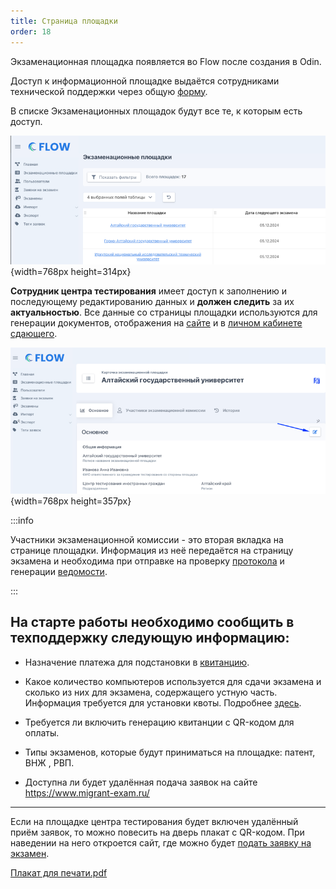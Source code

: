 ```yaml
---
title: Страница площадки
order: 18
---
```


Экзаменационная площадка появляется во Flow после создания в Odin.

Доступ к информационной площадке выдаётся сотрудниками технической поддержки через общую [форму](https://forms.yandex.ru/cloud/662cbe9243f74fea695ffa27/).

В списке  Экзаменационных площадок  будут все те, к которым есть доступ.

![](./stranica-ploshadki.png){width=768px height=314px}

**Сотрудник центра тестирования** имеет доступ к заполнению и последующему редактированию данных и **должен следить** за их **актуальностью**. Все данные со страницы площадки используются для генерации документов, отображения на [сайте](https://www.migrant-exam.ru/) и в [личном кабинете сдающего](https://informa.gitbook.io/exam/lk-sdayushego.-poetapnoe-zapolnenie-dokumentov).

![](./stranica-ploshadki-2.png){width=768px height=357px}

:::info 

Участники экзаменационной комиссии - это вторая вкладка на странице площадки. Информация из неё передаётся на страницу экзамена и необходима при отправке на проверку [протокола](./protokol-ekzamena.-statusy-protokola) и генерации [ведомости](./vedomost-po-itogam-ekzamena.-statusy-vedomosti).

:::

## На старте работы необходимо сообщить в техподдержку следующую информацию:

-  Назначение платежа для подстановки в [квитанцию](./../voprosy/flow-sposoby-oplaty/kak-raspechatat-kvitanciyu-s-qr-kodom-dlya-oplaty).

-  Какое количество компьютеров используется для сдачи экзамена и сколько из них для экзамена, содержащего устную часть. Информация требуется для установки квоты. Подробнее [здесь](./../centr-testirovaniya-v-odin/kvota-ustnoi-chasti-ekzamena).

-  Требуется ли включить генерацию квитанции с QR-кодом для оплаты.

-  Типы экзаменов, которые будут приниматься на площадке: патент, ВНЖ , РВП.

-  Доступна ли будет удалённая подача заявок на сайте <https://www.migrant-exam.ru/>

---

Если на площадке центра тестирования будет включен удалённый приём заявок, то можно повесить на дверь плакат с QR-кодом. При наведении на него откроется сайт, где можно будет [подать заявку на экзамен](./dobavlenie-zayavki-s-lendinga/_index).

[Плакат для печати.pdf](./%D0%9F%D0%BB%D0%B0%D0%BA%D0%B0%D1%82%20%D0%B4%D0%BB%D1%8F%20%D0%BF%D0%B5%D1%87%D0%B0%D1%82%D0%B8.pdf)